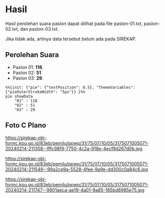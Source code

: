 # Hasil

Hasil perolehan suara paslon dapat dilihat pada file paslon-01.txt, paslon-02.txt, dan paslon-03.txt.

Jika tidak ada, artinya data tersebut belum ada pada SIREKAP.

## Perolehan Suara

 * Paslon 01: **118**.
 * Paslon 02: **51**.
 * Paslon 03: **29**.

```mermaid
%%{init: {"pie": {"textPosition": 0.5}, "themeVariables": {"pieOuterStrokeWidth": "5px"}} }%%
pie showData
    "01" : 118
    "02" : 51
    "03" : 29
```
## Foto C Plano

https://sirekap-obj-formc.kpu.go.id/83eb/pemilu/ppwp/31/75/07/10/05/3175071005071-20240214-211358--fffc98f9-7750-4c2a-918e-4ecf9d267d0b.jpg

https://sirekap-obj-formc.kpu.go.id/83eb/pemilu/ppwp/31/75/07/10/05/3175071005071-20240214-211549--99a2ce9a-5528-4fee-9a9e-dd300c0a84c6.jpg

https://sirekap-obj-formc.kpu.go.id/83eb/pemilu/ppwp/31/75/07/10/05/3175071005071-20240214-211747--9901aeca-ae19-4a01-9a85-165bd8985e75.jpg
